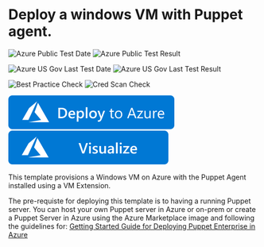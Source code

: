 # Deploy a windows VM with Puppet agent.

![Azure Public Test Date](https://azurequickstartsservice.blob.core.windows.net/badges/puppet-agent-windows/PublicLastTestDate.svg)
![Azure Public Test Result](https://azurequickstartsservice.blob.core.windows.net/badges/puppet-agent-windows/PublicDeployment.svg)

![Azure US Gov Last Test Date](https://azurequickstartsservice.blob.core.windows.net/badges/puppet-agent-windows/FairfaxLastTestDate.svg)
![Azure US Gov Last Test Result](https://azurequickstartsservice.blob.core.windows.net/badges/puppet-agent-windows/FairfaxDeployment.svg)

![Best Practice Check](https://azurequickstartsservice.blob.core.windows.net/badges/puppet-agent-windows/BestPracticeResult.svg)
![Cred Scan Check](https://azurequickstartsservice.blob.core.windows.net/badges/puppet-agent-windows/CredScanResult.svg)

[![Deploy To Azure](https://raw.githubusercontent.com/Azure/azure-quickstart-templates/master/1-CONTRIBUTION-GUIDE/images/deploytoazure.svg?sanitize=true)]("https://portal.azure.com/#create/Microsoft.Template/uri/https%3A%2F%2Fraw.githubusercontent.com%2FAzure%2Fazure-quickstart-templates%2Fmaster%2Fpuppet-agent-windows%2Fazuredeploy.json")  [![Visualize](https://raw.githubusercontent.com/Azure/azure-quickstart-templates/master/1-CONTRIBUTION-GUIDE/images/visualizebutton.svg?sanitize=true)]("http://armviz.io/#/?load=https%3A%2F%2Fraw.githubusercontent.com%2FAzure%2Fazure-quickstart-templates%2Fmaster%2Fpuppet-agent-windows%2Fazuredeploy.json")

    


This template provisions a Windows VM on Azure with the Puppet Agent installed using a VM Extension.

The pre-requiste for deploying this template is to having a running Puppet server. You can host your own Puppet server in Azure or on-prem or create a Puppet Server in Azure using the Azure Marketplace image and following the guidelines for: <a href="https://puppetlabs.com/sites/default/files/Microsoft-Powershell-cmdlets.pdf" target="_blank">Getting Started Guide for Deploying Puppet Enterprise in Azure

